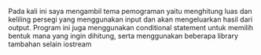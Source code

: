 Pada kali ini saya mengambil tema pemograman yaitu menghitung luas dan keliling persegi yang menggunakan input dan akan mengeluarkan hasil dari output.
Program ini juga menggunakan conditional statement untuk memilih bentuk mana yang ingin dihitung, serta menggunakan beberapa library tambahan selain iostream
